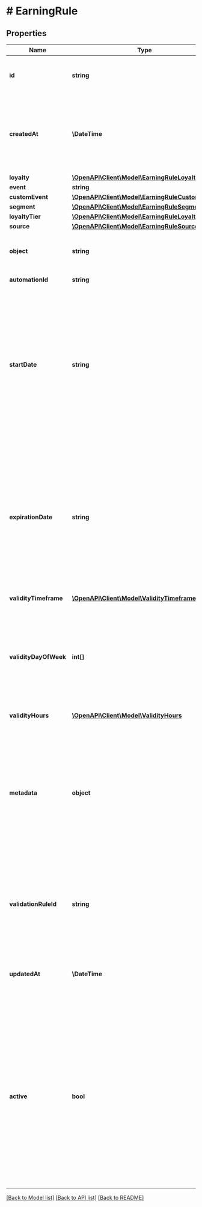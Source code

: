 # # EarningRule

## Properties

Name | Type | Description | Notes
------------ | ------------- | ------------- | -------------
**id** | **string** | Assigned by the Voucherify API, identifies the earning rule object. | [optional]
**createdAt** | **\DateTime** | Timestamp representing the date and time when the earning rule was created. The value is shown in the ISO 8601 format. | [optional]
**loyalty** | [**\OpenAPI\Client\Model\EarningRuleLoyalty**](EarningRuleLoyalty.md) |  | [optional]
**event** | **string** |  | [optional]
**customEvent** | [**\OpenAPI\Client\Model\EarningRuleCustomEvent**](EarningRuleCustomEvent.md) |  | [optional]
**segment** | [**\OpenAPI\Client\Model\EarningRuleSegment**](EarningRuleSegment.md) |  | [optional]
**loyaltyTier** | [**\OpenAPI\Client\Model\EarningRuleLoyaltyTier**](EarningRuleLoyaltyTier.md) |  | [optional]
**source** | [**\OpenAPI\Client\Model\EarningRuleSource**](EarningRuleSource.md) |  | [optional]
**object** | **string** | The type of the object represented by JSON. Default is earning_rule. | [optional] [default to 'earning_rule']
**automationId** | **string** | For internal use by Voucherify. | [optional]
**startDate** | **string** | Start date defines when the earning rule starts to be active. Activation timestamp is presented in the ISO 8601 format. The earning rule is inactive before this date. If you do not define the start date for an earning rule, it will inherit the campaign start date by default. | [optional]
**expirationDate** | **string** | Expiration date defines when the earning rule expires. Expiration timestamp is presented in the ISO 8601 format. The earning rule is inactive after this date. If you do not define the expiration date for an earning rule, it will inherit the campaign expiration date by default. | [optional]
**validityTimeframe** | [**\OpenAPI\Client\Model\ValidityTimeframe**](ValidityTimeframe.md) |  | [optional]
**validityDayOfWeek** | **int[]** | Integer array corresponding to the particular days of the week in which the voucher is valid.  - &#x60;0&#x60; Sunday - &#x60;1&#x60; Monday - &#x60;2&#x60; Tuesday - &#x60;3&#x60; Wednesday - &#x60;4&#x60; Thursday - &#x60;5&#x60; Friday - &#x60;6&#x60; Saturday | [optional]
**validityHours** | [**\OpenAPI\Client\Model\ValidityHours**](ValidityHours.md) |  | [optional]
**metadata** | **object** | The metadata object stores all custom attributes assigned to the earning rule. A set of key/value pairs that you can attach to an earning rule object. It can be useful for storing additional information about the earning rule in a structured format. | [optional]
**validationRuleId** | **string** | A unique validation rule identifier assigned by the Voucherify API. The validation rule is verified before points are added to the balance. | [optional]
**updatedAt** | **\DateTime** | Timestamp representing the date and time when the earning rule was last updated in ISO 8601 format. | [optional]
**active** | **bool** | A flag to toggle the earning rule on or off. You can disable an earning rule even though it&#39;s within the active period defined by the start_date and expiration_date of the campaign or the earning rule&#39;s own start_date and expiration_date.  - &#x60;true&#x60; indicates an active earning rule - &#x60;false&#x60; indicates an inactive earning rule | [optional]

[[Back to Model list]](../../README.md#models) [[Back to API list]](../../README.md#endpoints) [[Back to README]](../../README.md)
